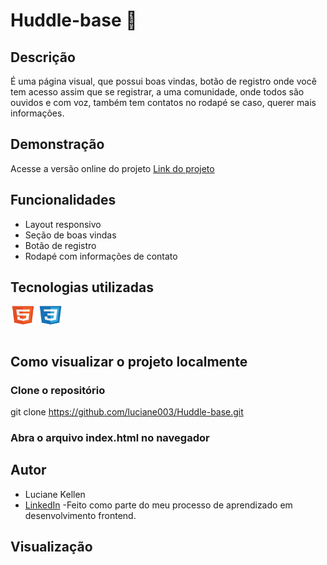 # Huddle-base 🤝

## Descrição
É uma página visual, que possui boas vindas, botão de registro onde você tem acesso assim que se registrar, a uma comunidade, onde todos são ouvidos e com voz, também tem contatos no rodapé se caso, querer mais informações.

## Demonstração
Acesse a versão online do projeto
[Link do projeto](https://luciane003.github.io/Huddle-base/)

## Funcionalidades
- Layout responsivo
- Seção de boas vindas
- Botão de registro
- Rodapé com informações de contato

## Tecnologias utilizadas
<div style="display: inline_block">
  <img align="center" alt="HTML" height="30" width="40" src="https://raw.githubusercontent.com/devicons/devicon/master/icons/html5/html5-original.svg">
  <img align="center" alt="CSS" height="30" width="40" src="https://raw.githubusercontent.com/devicons/devicon/master/icons/css3/css3-original.svg">
</div><br>

## Como visualizar o projeto localmente
### Clone o repositório
git clone https://github.com/luciane003/Huddle-base.git
### Abra o arquivo index.html no navegador

## Autor
- Luciane Kellen
- [LinkedIn](https://www.linkedin.com/in/luciane-kellen-bb8279342/?trk=opento_sprofile_details)
-Feito como parte do meu processo de aprendizado em desenvolvimento frontend.

## Visualização
